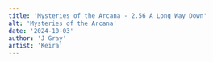 ```yaml
---
title: 'Mysteries of the Arcana - 2.56 A Long Way Down'
alt: 'Mysteries of the Arcana'
date: '2024-10-03'
author: 'J Gray'
artist: 'Keira'
---
```

